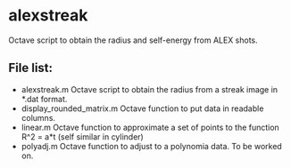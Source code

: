 # alexstreak
Octave script to obtain the radius and self-energy from ALEX shots.

## File list:
- alexstreak.m Octave script to obtain the radius from a streak image in *.dat format.
- display_rounded_matrix.m Octave function to put data in readable columns.
- linear.m Octave function to approximate a set of points to the function R^2 = a*t (self similar in cylinder)
- polyadj.m Octave function to adjust to a polynomia data. To be worked on. 
